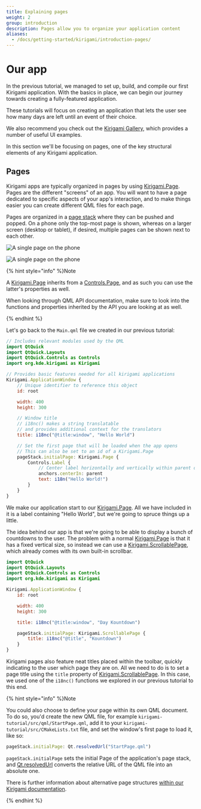 ```yaml
---
title: Explaining pages
weight: 2
group: introduction
description: Pages allow you to organize your application content
aliases:
  - /docs/getting-started/kirigami/introduction-pages/
---
```

# Our app

In the previous tutorial, we managed to set up, build, and compile our first Kirigami application. With the basics in place, we can begin our journey towards creating a fully-featured application.

These tutorials will focus on creating an application that lets the user see how many days are left until an event of their choice.

We also recommend you check out the [Kirigami Gallery](https://apps.kde.org/en/kirigami2.gallery), which provides a number of useful UI examples.

In this section we'll be focusing on pages, one of the key structural elements of any Kirigami application.

## Pages

Kirigami apps are typically organized in pages by using [Kirigami.Page](docs:kirigami2;Page). Pages are the different "screens" of an app. You will want to have a page dedicated to specific aspects of your app's interaction, and to make things easier you can create different QML files for each page.

Pages are organized in a [page stack](docs:kirigami2;AbstractApplicationWindow::pageStack) where they can be pushed and popped. On a phone only the top-most page is shown, whereas on a larger screen (desktop or tablet), if desired, multiple pages can be shown next to each other.

![A single page on the phone](../../../content/docs/getting-started/kirigami/introduction-pages/mobile.webp)

![A single page on the phone](../../../content/docs/getting-started/kirigami/introduction-pages/desktop.webp)

{% hint style="info" %}Note

A [Kirigami.Page](docs:kirigami2;Page) inherits from a [Controls.Page](docs:qtquickcontrols;QtQuick.Controls.Page), and as such you can use the latter's properties as well.

When looking through QML API documentation, make sure to look into the functions and properties inherited by the API you are looking at as well.

{% endhint %}

Let's go back to the `Main.qml` file we created in our previous tutorial:

```qml
// Includes relevant modules used by the QML
import QtQuick
import QtQuick.Layouts
import QtQuick.Controls as Controls
import org.kde.kirigami as Kirigami

// Provides basic features needed for all kirigami applications
Kirigami.ApplicationWindow {
    // Unique identifier to reference this object
    id: root

    width: 400
    height: 300

    // Window title
    // i18nc() makes a string translatable
    // and provides additional context for the translators
    title: i18nc("@title:window", "Hello World")

    // Set the first page that will be loaded when the app opens
    // This can also be set to an id of a Kirigami.Page
    pageStack.initialPage: Kirigami.Page {
        Controls.Label {
            // Center label horizontally and vertically within parent object
            anchors.centerIn: parent
            text: i18n("Hello World!")
        }
    }
}
```

We make our application start to our [Kirigami.Page](docs:kirigami2;Page). All we have included in it is a label containing "Hello World", but we're going to spruce things up a little.

The idea behind our app is that we're going to be able to display a bunch of countdowns to the user. The problem with a normal [Kirigami.Page](docs:kirigami2;Page) is that it has a fixed vertical size, so instead we can use a [Kirigami.ScrollablePage](docs:kirigami2;ScrollablePage), which already comes with its own built-in scrollbar.

```qml
import QtQuick
import QtQuick.Layouts
import QtQuick.Controls as Controls
import org.kde.kirigami as Kirigami

Kirigami.ApplicationWindow {
    id: root

    width: 400
    height: 300

    title: i18nc("@title:window", "Day Kountdown")

    pageStack.initialPage: Kirigami.ScrollablePage {
        title: i18nc("@title", "Kountdown")
    }
}
```

Kirigami pages also feature neat titles placed within the toolbar, quickly indicating to the user which page they are on. All we need to do is to set a page title using the `title` property of [Kirigami.ScrollablePage](docs:kirigami2;ScrollablePage). In this case, we used one of the `i18nc()` functions we explored in our previous tutorial to this end.

{% hint style="info" %}Note

You could also choose to define your page within its own QML document. To do so, you'd create the new QML file, for example `kirigami-tutorial/src/qml/StartPage.qml`, add it to your `kirigami-tutorial/src/CMakeLists.txt` file, and set the window's first page to load it, like so:

```js
pageStack.initialPage: Qt.resolvedUrl("StartPage.qml")
```

`pageStack.initialPage` sets the initial Page of the application's page stack, and [Qt.resolvedUrl](docs:qtqml;QtQml.Qt::resolvedUrl) converts the relative URL of the QML file into an absolute one.

There is further information about alternative page structures [within our Kirigami documentation](/docs/getting-started/kirigami/components-pagerow_pagestack).

{% endhint %}
